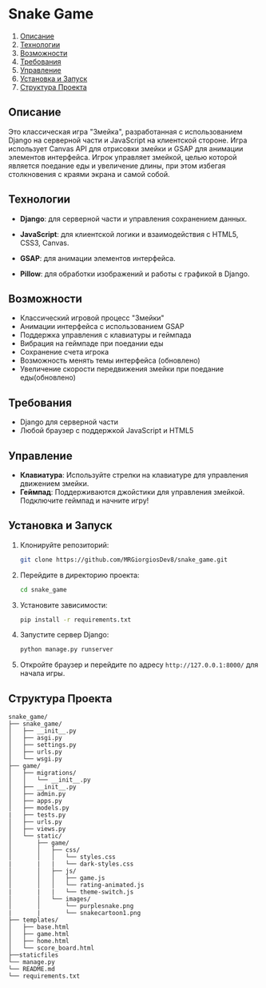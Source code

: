 # Snake Game

1. [Описание](#описание)
2. [Технологии](#технологии)
3. [Возможности](#возможности)
4. [Требования](#требования)
5. [Управление](#управление)
6. [Установка и Запуск](#установка-и-запуск)
7. [Структура Проекта](#структура-проекта)


## Описание

Это классическая игра "Змейка", разработанная с использованием Django на серверной части и JavaScript на клиентской стороне. Игра использует Canvas API для отрисовки змейки и GSAP для анимации элементов интерфейса. Игрок управляет змейкой, целью которой является поедание еды и увеличение длины, при этом избегая столкновения с краями экрана и самой собой.

## Технологии

- **Django**: для серверной части и управления сохранением данных.

- **JavaScript**: для клиентской логики и взаимодействия с HTML5, CSS3, Canvas.

- **GSAP**: для анимации элементов интерфейса.

- **Pillow**: для обработки изображений и работы с графикой в Django.

## Возможности

- Классический игровой процесс "Змейки"
- Анимации интерфейса с использованием GSAP
- Поддержка управления с клавиатуры и геймпада
- Вибрация на геймпаде при поедании еды
- Сохранение счета игрока
- Возможность менять темы интерфейса (обновлено)
- Увеличение скорости передвижения змейки при поедание еды(обновлено)

## Требования

-  Django для серверной части
- Любой браузер с поддержкой JavaScript и HTML5

## Управление

- **Клавиатура**: Используйте стрелки на клавиатуре для управления движением змейки.
- **Геймпад**: Поддерживаются джойстики для управления змейкой. Подключите геймпад и начните игру!

## Установка и Запуск

1. Клонируйте репозиторий:

    ```bash
    git clone https://github.com/MRGiorgiosDev8/snake_game.git
    ```

2. Перейдите в директорию проекта:

    ```bash
    cd snake_game
    ```

3. Установите зависимости:

    ```bash
    pip install -r requirements.txt
    ```

4. Запустите сервер Django:

    ```bash
    python manage.py runserver
    ```

5. Откройте браузер и перейдите по адресу `http://127.0.0.1:8000/` для начала игры.


## Структура Проекта

```plaintext
snake_game/
├── snake_game/
│   ├── __init__.py           
│   ├── asgi.py               
│   ├── settings.py           
│   ├── urls.py               
│   └── wsgi.py               
├── game/
│   ├── migrations/           
│   │   └── __init__.py       
│   ├── __init__.py           
│   ├── admin.py              
│   ├── apps.py              
│   ├── models.py
|   ├── tests.py             
│   ├── urls.py               
│   ├── views.py             
│   └── static/
│       ├── game/
│       │   ├── css/
│       │   │   └── styles.css
|       |   |   └── dark-styles.css     
│       │   ├── js/
│       │   │   ├── game.js       
│       │   │   └── rating-animated.js
|       |   |   └── theme-switch.js   
│       │   └── images/
│       │       └── purplesnake.png
|       |       └── snakecartoon1.png 
├── templates/
│   ├── base.html             
│   ├── game.html             
│   ├── home.html             
│   └── score_board.html
├──staticfiles      
└── manage.py                
└── README.md
└── requirements.txt